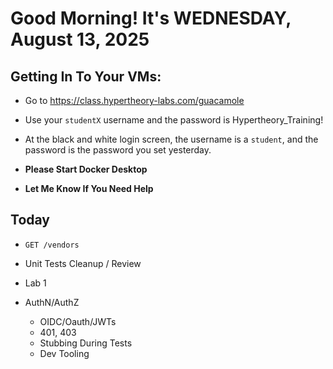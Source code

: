 # Good Morning! It's WEDNESDAY, August 13, 2025

## Getting In To Your VMs:

- Go to https://class.hypertheory-labs.com/guacamole
- Use your `studentX` username and the password is Hypertheory_Training!
- At the black and white login screen, the username is a `student`, and the password is the password you set yesterday.

- **Please Start Docker Desktop**
- **Let Me Know If You Need Help**

## Today

- `GET /vendors`
- Unit Tests Cleanup / Review
- Lab 1 

- AuthN/AuthZ
    - OIDC/Oauth/JWTs
    - 401, 403
    - Stubbing During Tests
    - Dev Tooling
